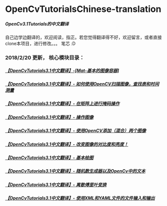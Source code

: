 # OpenCvTutorialsChinese-translation
##### OpenCv3.1Tutorials的中文翻译

自己边学边翻译的，欢迎阅读，指正。若您觉得翻译得不好，欢迎留言，或者直接clone本项目，进行修改。。。
笔芯 :D



### 2018/2/20 更新， 核心模块目录：

##### [【OpenCvTutorials3.1中文翻译】-[Mat-基本的图像容器]](http://little-rocket.cn/2018/02/04/%E3%80%90OpenCvTutorials3-1%E4%B8%AD%E6%96%87%E7%BF%BB%E8%AF%91%E3%80%91-%20Mat-%E5%9F%BA%E6%9C%AC%E7%9A%84%E5%9B%BE%E5%83%8F%E5%AE%B9%E5%99%A8/)

##### [【OpenCvTutorials3.1中文翻译】- 如何使用OpenCV扫描图像，查找表和时间测量](http://little-rocket.cn/2018/02/04/%E3%80%90OpenCvTutorials3-1%E4%B8%AD%E6%96%87%E7%BF%BB%E8%AF%91%E3%80%91-%E5%A6%82%E4%BD%95%E4%BD%BF%E7%94%A8OpenCV%E6%89%AB%E6%8F%8F%E5%9B%BE%E5%83%8F%EF%BC%8C%E6%9F%A5%E6%89%BE%E8%A1%A8%E5%92%8C%E6%97%B6%E9%97%B4%E6%B5%8B%E9%87%8F/)

##### [【OpenCvTutorials3.1中文翻译】- 在矩阵上进行掩码操作](http://little-rocket.cn/2018/02/05/%E3%80%90OpenCvTutorials3-1%E4%B8%AD%E6%96%87%E7%BF%BB%E8%AF%91%E3%80%91-%E5%9C%A8%E7%9F%A9%E9%98%B5%E4%B8%8A%E8%BF%9B%E8%A1%8C%E6%8E%A9%E7%A0%81%E6%93%8D%E4%BD%9C/)

##### [【OpenCvTutorials3.1中文翻译】- 操作图像](http://little-rocket.cn/2018/02/05/%E3%80%90OpenCvTutorials3-1%E4%B8%AD%E6%96%87%E7%BF%BB%E8%AF%91%E3%80%91-%20%E6%93%8D%E4%BD%9C%E5%9B%BE%E5%83%8F/)

##### [【OpenCvTutorials3.1中文翻译】- 使用OpenCV添加（混合）两个图像](http://little-rocket.cn/2018/02/05/%E3%80%90OpenCvTutorials3-1%E4%B8%AD%E6%96%87%E7%BF%BB%E8%AF%91%E3%80%91-%E4%BD%BF%E7%94%A8OpenCV%E6%B7%BB%E5%8A%A0%EF%BC%88%E6%B7%B7%E5%90%88%EF%BC%89%E4%B8%A4%E4%B8%AA%E5%9B%BE%E5%83%8F/)

##### [【OpenCvTutorials3.1中文翻译】- 改变图像的对比度和亮度！](http://little-rocket.cn/2018/02/05/%E3%80%90OpenCvTutorials3-1%E4%B8%AD%E6%96%87%E7%BF%BB%E8%AF%91%E3%80%91-%E6%94%B9%E5%8F%98%E5%9B%BE%E5%83%8F%E7%9A%84%E5%AF%B9%E6%AF%94%E5%BA%A6%E5%92%8C%E4%BA%AE%E5%BA%A6%EF%BC%81/)

##### [【OpenCvTutorials3.1中文翻译】- 基本绘图](http://little-rocket.cn/2018/02/06/%E3%80%90OpenCvTutorials3-1%E4%B8%AD%E6%96%87%E7%BF%BB%E8%AF%91%E3%80%91-%E5%9F%BA%E6%9C%AC%E7%BB%98%E5%9B%BE/)

##### [【OpenCvTutorials3.1中文翻译】- 随机数生成器以及OpenCv中的文本](http://little-rocket.cn/2018/02/10/%E3%80%90OpenCvTutorials3-1%E4%B8%AD%E6%96%87%E7%BF%BB%E8%AF%91%E3%80%91-%E9%9A%8F%E6%9C%BA%E6%95%B0%E7%94%9F%E6%88%90%E5%99%A8%E4%BB%A5%E5%8F%8AOpenCv%E4%B8%AD%E7%9A%84%E6%96%87%E6%9C%AC/)

##### [【OpenCvTutorials3.1中文翻译】- 离散傅里叶变换](http://little-rocket.cn/2018/02/16/%E3%80%90OpenCvTutorials3-1%E4%B8%AD%E6%96%87%E7%BF%BB%E8%AF%91%E3%80%91-%E7%A6%BB%E6%95%A3%E5%82%85%E9%87%8C%E5%8F%B6%E5%8F%98%E6%8D%A2/)

##### [【OpenCvTutorials3.1中文翻译】- 使用XML和YAML文件的文件输入和输出](http://little-rocket.cn/2018/02/16/%E3%80%90OpenCvTutorials3-1%E4%B8%AD%E6%96%87%E7%BF%BB%E8%AF%91%E3%80%91-%E4%BD%BF%E7%94%A8XML%E5%92%8CYAML%E6%96%87%E4%BB%B6%E7%9A%84%E6%96%87%E4%BB%B6%E8%BE%93%E5%85%A5%E5%92%8C%E8%BE%93%E5%87%BA/)

